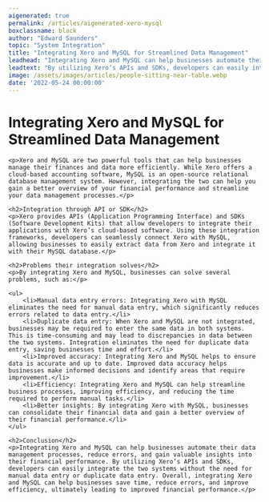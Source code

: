 ```yaml
---
aigenerated: true
permalink: /articles/aigenerated-xero-mysql
boxclassname: black
author: "Edward Saunders"
topic: "System Integration"
title: "Integrating Xero and MySQL for Streamlined Data Management"
leadhead: "Integrating Xero and MySQL can help businesses automate their data management processes, reduce errors, and gain valuable insights into their financial performance"
leadtext: "By utilizing Xero’s APIs and SDKs, developers can easily integrate the two systems without the need for manual data entry or duplicate data entry. Overall, integrating Xero and MySQL can help businesses save time, reduce errors, and improve efficiency, ultimately leading to improved financial performance."
image: /assets/images/articles/people-sitting-near-table.webp
date: '2022-05-24 00:00:00'
---
```

<div class="arttext">	<h1>Integrating Xero and MySQL for Streamlined Data Management</h1>
	
	<p>Xero and MySQL are two powerful tools that can help businesses manage their finances and data more efficiently. While Xero offers a cloud-based accounting software, MySQL is an open-source relational database management system. However, integrating the two can help you gain a better overview of your financial performance and streamline your data management processes.</p>

	<h2>Integration through API or SDK</h2>
	<p>Xero provides APIs (Application Programming Interface) and SDKs (Software Development Kits) that allow developers to integrate their applications with Xero’s cloud-based software. Using these integration frameworks, developers can seamlessly connect Xero with MySQL, allowing businesses to easily extract data from Xero and integrate it with their MySQL database.</p>

	<h2>Problems their integration solves</h2>
	<p>By integrating Xero and MySQL, businesses can solve several problems, such as:</p>
	
	<ul>
		<li>Manual data entry errors: Integrating Xero with MySQL eliminates the need for manual data entry, which significantly reduces errors related to data entry.</li>
		<li>Duplicate data entry: When Xero and MySQL are not integrated, businesses may be required to enter the same data in both systems. This is time-consuming and may lead to discrepancies in data between the two systems. Integration eliminates the need for duplicate data entry, saving businesses time and effort.</li>
		<li>Improved accuracy: Integrating Xero and MySQL helps to ensure data is accurate and up to date. Improved data accuracy helps businesses make informed decisions and identify areas that require improvement.</li>
		<li>Efficiency: Integrating Xero and MySQL can help streamline business processes, improving efficiency, and reducing the time required to perform manual tasks.</li>
		<li>Better insights: By integrating Xero with MySQL, businesses can consolidate their financial data and gain a better overview of their financial performance.</li>
	</ul>

	<h2>Conclusion</h2>
	<p>Integrating Xero and MySQL can help businesses automate their data management processes, reduce errors, and gain valuable insights into their financial performance. By utilizing Xero’s APIs and SDKs, developers can easily integrate the two systems without the need for manual data entry or duplicate data entry. Overall, integrating Xero and MySQL can help businesses save time, reduce errors, and improve efficiency, ultimately leading to improved financial performance.</p>
</div>